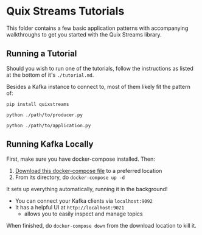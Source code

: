 # Quix Streams Tutorials

This folder contains a few basic application patterns with accompanying walkthroughs 
to get you started with the Quix Streams library.

## Running a Tutorial

Should you wish to run one of the tutorials, follow the instructions as
listed at the bottom of it's `./tutorial.md`.

Besides a Kafka instance to connect to, most of them likely fit the pattern of:

`pip install quixstreams`

`python ./path/to/producer.py`

`python ./path/to/application.py`


## Running Kafka Locally

First, make sure you have docker-compose installed. Then:

1. [Download this docker-compose file](./docker-compose.yml) to a preferred location
2. From its directory, do `docker-compose up -d`

It sets up everything automatically, running it in the background!
 
- You can connect your Kafka clients via `localhost:9092`
- It has a helpful UI at `http://localhost:9021`
  - allows you to easily inspect and manage topics

When finished, do `docker-compose down` from the download location to kill it.
